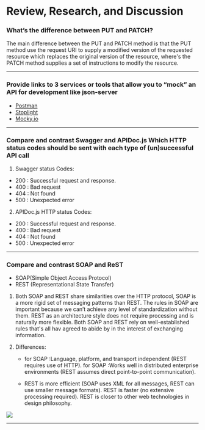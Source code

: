 # Review, Research, and Discussion

### What’s the difference between PUT and PATCH?

The main difference between the PUT and PATCH method is that the PUT method use the request URI to supply a modified version of the requested resource which replaces the original version of the resource, where's the PATCH method supplies a set of instructions to modify the resource.

***
### Provide links to 3 services or tools that allow you to “mock” an API for development like json-server
* [Postman ](https://www.postman.com/)
* [Stoplight ](https://stoplight.io/) 
* [Mocky.io ](https://designer.mocky.io/) 

***

### Compare and contrast Swagger and APIDoc.js Which HTTP status codes should be sent with each type of (un)successful API call

1. Swagger status Codes: 

* 200 : Successful request and response.
* 400 : Bad request
* 404 : Not found
* 500 : Unexpected error

2. APIDoc.js HTTP status Codes:

* 200 : Successful request and response.
* 400 : Bad request
* 404 : Not found
* 500 : Unexpected error

***

### Compare and contrast SOAP and ReST

 * SOAP(Simple Object Access Protocol)
 * REST (Representational State Transfer)

 1. Both SOAP and REST share similarities over the HTTP protocol, SOAP is a more rigid set of messaging patterns than REST. The rules in SOAP are important because we can’t achieve any level of standardization without them. REST as an architecture style does not require processing and is naturally more flexible. Both SOAP and REST rely on well-established rules that's all hav agreed to abide by in the interest of exchanging information.


 2. Differences:

    * for SOAP :Language, platform, and transport independent (REST requires use of HTTP). for SOAP :Works well in distributed enterprise environments (REST assumes direct point-to-point communication).

    * REST is more efficient (SOAP uses XML for all messages, REST can use smaller message formats). REST is faster (no extensive processing required). REST is closer to other web technologies in design philosophy.


![](https://i.stack.imgur.com/DFII3.png)

***

